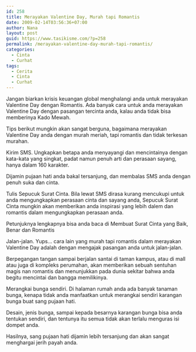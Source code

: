 ```yaml
---
id: 258
title: Merayakan Valentine Day, Murah tapi Romantis
date: 2009-02-14T03:56:36+07:00
author: Nana
layout: post
guid: https://www.tasikisme.com/?p=258
permalink: /merayakan-valentine-day-murah-tapi-romantis/
categories:
  - Cinta
  - Curhat
tags:
  - Cerita
  - Cinta
  - Curhat
---
```

Jangan biarkan krisis keuangan global menghalangi anda untuk merayakan Valentine Day dengan Romantis. Ada banyak cara untuk anda merayakan Valentine Day dengan pasangan tercinta anda, kalau anda tidak bisa memberinya Kado Mewah.

Tips berikut mungkin akan sangat berguna, bagaimana merayakan Valentine Day anda dengan murah meriah, tapi romantis dan tidak terkesan murahan.

Kirim SMS. Ungkapkan betapa anda menyayangi dan mencintainya dengan kata-kata yang singkat, padat namun penuh arti dan perasaan sayang, hanya dalam 160 karakter.

Dijamin pujaan hati anda bakal tersanjung, dan membalas SMS anda dengan penuh suka dan cinta.

Tulis Sepucuk Surat Cinta. Bila lewat SMS dirasa kurang mencukupi untuk anda mengungkapkan perasaan cinta dan sayang anda, Sepucuk Surat Cinta mungkin akan memberikan anda inspirasi yang lebih dalem dan romantis dalam mengungkapkan perasaan anda.

Petunjuknya lengkapnya bisa anda baca di Membuat Surat Cinta yang Baik, Benar dan Romantis

Jalan-jalan. Yups… cara lain yang murah tapi romantis dalam merayakan Valentine Day adalah dengan mengajak pasangan anda untuk jalan-jalan.

Berpegangan tangan sampai berjalan santai di taman kampus, atau di mall atau juga di kompleks perumahan, akan memberikan sebuah sentuhan magis nan romantis dan menunjukkan pada dunia sekitar bahwa anda begitu mencintai dan bangga memilikinya.

Merangkai bunga sendiri. Di halaman rumah anda ada banyak tanaman bunga, kenapa tidak anda manfaatkan untuk merangkai sendiri karangan bunga buat sang pujaan hati.

Desain, jenis bunga, sampai kepada besarnya karangan bunga bisa anda tentukan sendiri, dan tentunya itu semua tidak akan terlalu menguras isi dompet anda.

Hasilnya, sang pujaan hati dijamin lebih tersanjung dan akan sangat menghargai jerih payah anda.